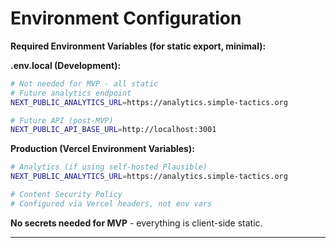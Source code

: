 # Environment Configuration

**Required Environment Variables (for static export, minimal):**

**.env.local (Development):**

```bash
# Not needed for MVP - all static
# Future analytics endpoint
NEXT_PUBLIC_ANALYTICS_URL=https://analytics.simple-tactics.org

# Future API (post-MVP)
NEXT_PUBLIC_API_BASE_URL=http://localhost:3001
```

**Production (Vercel Environment Variables):**

```bash
# Analytics (if using self-hosted Plausible)
NEXT_PUBLIC_ANALYTICS_URL=https://analytics.simple-tactics.org

# Content Security Policy
# Configured via Vercel headers, not env vars
```

**No secrets needed for MVP** - everything is client-side static.

---
